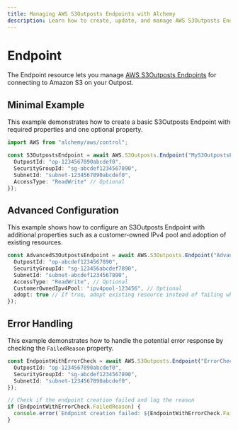 ```yaml
---
title: Managing AWS S3Outposts Endpoints with Alchemy
description: Learn how to create, update, and manage AWS S3Outposts Endpoints using Alchemy Cloud Control.
---
```


# Endpoint

The Endpoint resource lets you manage [AWS S3Outposts Endpoints](https://docs.aws.amazon.com/s3outposts/latest/userguide/) for connecting to Amazon S3 on your Outpost.

## Minimal Example

This example demonstrates how to create a basic S3Outposts Endpoint with required properties and one optional property.

```ts
import AWS from "alchemy/aws/control";

const S3OutpostsEndpoint = await AWS.S3Outposts.Endpoint("MyS3OutpostsEndpoint", {
  OutpostId: "op-1234567890abcdef0",
  SecurityGroupId: "sg-abcdef1234567890",
  SubnetId: "subnet-1234567890abcdef0",
  AccessType: "ReadWrite" // Optional
});
```

## Advanced Configuration

This example shows how to configure an S3Outposts Endpoint with additional properties such as a customer-owned IPv4 pool and adoption of existing resources.

```ts
const AdvancedS3OutpostsEndpoint = await AWS.S3Outposts.Endpoint("AdvancedS3OutpostsEndpoint", {
  OutpostId: "op-abcdef1234567890",
  SecurityGroupId: "sg-123456abcdef7890",
  SubnetId: "subnet-abcdef1234567890",
  AccessType: "ReadWrite", // Optional
  CustomerOwnedIpv4Pool: "ipv4pool-123456", // Optional
  adopt: true // If true, adopt existing resource instead of failing when resource already exists
});
```

## Error Handling

This example demonstrates how to handle the potential error response by checking the `FailedReason` property.

```ts
const EndpointWithErrorCheck = await AWS.S3Outposts.Endpoint("ErrorCheckEndpoint", {
  OutpostId: "op-1234567890abcdef0",
  SecurityGroupId: "sg-abcdef1234567890",
  SubnetId: "subnet-1234567890abcdef0",
});

// Check if the endpoint creation failed and log the reason
if (EndpointWithErrorCheck.FailedReason) {
  console.error(`Endpoint creation failed: ${EndpointWithErrorCheck.FailedReason}`);
}
```